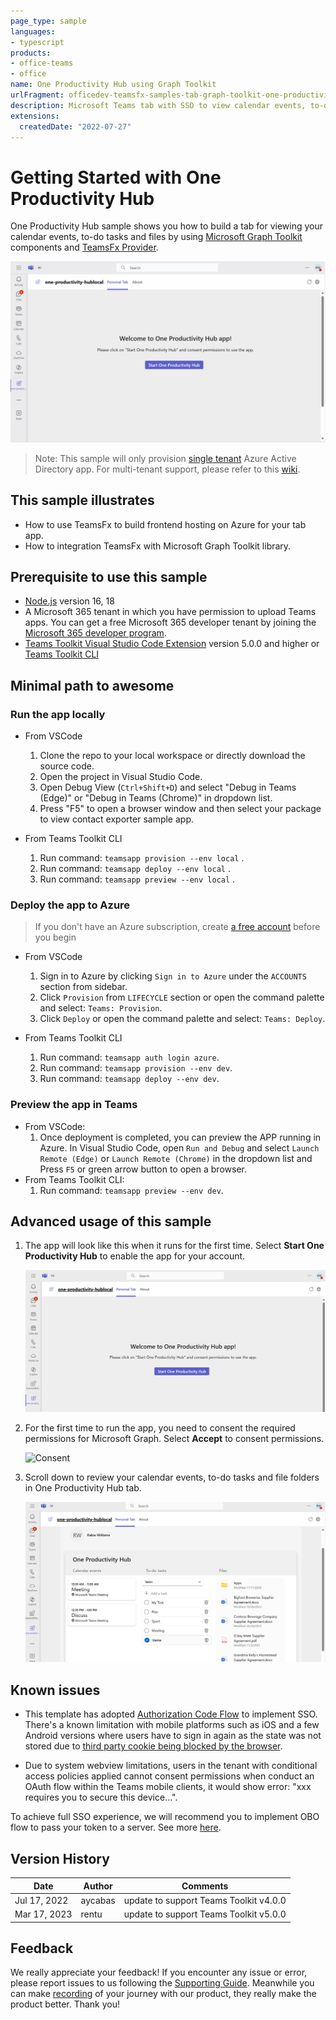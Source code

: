 ```yaml
---
page_type: sample
languages:
- typescript
products:
- office-teams
- office
name: One Productivity Hub using Graph Toolkit
urlFragment: officedev-teamsfx-samples-tab-graph-toolkit-one-productivity-hub
description: Microsoft Teams tab with SSO to view calendar events, to-do tasks and file folders.
extensions:
  createdDate: "2022-07-27"
---
```

# Getting Started with One Productivity Hub

One Productivity Hub sample shows you how to build a tab for viewing your calendar events, to-do tasks and files by using [Microsoft Graph Toolkit](https://docs.microsoft.com/en-us/graph/toolkit/overview) components and [TeamsFx Provider](https://www.npmjs.com/package/@microsoft/mgt-teamsfx-provider).

![One Productivity Hub Overview](assets/sampleDemo.gif)

> Note: This sample will only provision [single tenant](https://learn.microsoft.com/azure/active-directory/develop/single-and-multi-tenant-apps#who-can-sign-in-to-your-app) Azure Active Directory app. For multi-tenant support, please refer to this [wiki](https://aka.ms/teamsfx-multi-tenant).

## This sample illustrates

- How to use TeamsFx to build frontend hosting on Azure for your tab app.
- How to integration TeamsFx with Microsoft Graph Toolkit library.

## Prerequisite to use this sample

- [Node.js](https://nodejs.org/) version 16, 18
- A Microsoft 365 tenant in which you have permission to upload Teams apps. You can get a free Microsoft 365 developer tenant by joining the [Microsoft 365 developer program](https://developer.microsoft.com/en-us/microsoft-365/dev-program).
- [Teams Toolkit Visual Studio Code Extension](https://aka.ms/teams-toolkit) version 5.0.0 and higher or [Teams Toolkit CLI](https://aka.ms/teams-toolkit-cli)

## Minimal path to awesome

### Run the app locally

- From VSCode

  1. Clone the repo to your local workspace or directly download the source code.
  1. Open the project in Visual Studio Code.
  1. Open Debug View (`Ctrl+Shift+D`) and select "Debug in Teams (Edge)" or "Debug in Teams (Chrome)" in dropdown list.
  1. Press "F5" to open a browser window and then select your package to view contact exporter sample app.

- From Teams Toolkit CLI
  1. Run command: `teamsapp provision --env local` .
  1. Run command: `teamsapp deploy --env local` .
  1. Run command: `teamsapp preview --env local` .

### Deploy the app to Azure

> If you don't have an Azure subscription, create [a free account](https://azure.microsoft.com/en-us/free/) before you begin

- From VSCode

  1. Sign in to Azure by clicking `Sign in to Azure` under the `ACCOUNTS` section from sidebar.
  1. Click `Provision` from `LIFECYCLE` section or open the command palette and select: `Teams: Provision`.
  1. Click `Deploy` or open the command palette and select: `Teams: Deploy`.

- From Teams Toolkit CLI
  1. Run command: `teamsapp auth login azure`.
  1. Run command: `teamsapp provision --env dev`.
  1. Run command: `teamsapp deploy --env dev`.

### Preview the app in Teams

- From VSCode:
  1. Once deployment is completed, you can preview the APP running in Azure. In Visual Studio Code, open `Run and Debug` and select `Launch Remote (Edge)` or `Launch Remote (Chrome)` in the dropdown list and Press `F5` or green arrow button to open a browser.
- From Teams Toolkit CLI:
  1. Run command: `teamsapp preview --env dev`.

## Advanced usage of this sample

1. The app will look like this when it runs for the first time. Select **Start One Productivity Hub** to enable the app for your account.

   ![Login Page](images/start.png)

1. For the first time to run the app, you need to consent the required permissions for Microsoft Graph. Select **Accept** to consent permissions.

   ![Consent](images/consent.png)

1. Scroll down to review your calendar events, to-do tasks and file folders in One Productivity Hub tab.

   ![Select](images/oneproductivityhub.png)

## Known issues

- This template has adopted [Authorization Code Flow](https://docs.microsoft.com/en-us/azure/active-directory/develop/v2-oauth2-auth-code-flow) to implement SSO. There's a known limitation with mobile platforms such as iOS and a few Android versions where users have to sign in again as the state was not stored due to [third party cookie being blocked by the browser](https://webkit.org/blog/10218/full-third-party-cookie-blocking-and-more).

- Due to system webview limitations, users in the tenant with conditional access policies applied cannot consent permissions when conduct an OAuth flow within the Teams mobile clients, it would show error: "xxx requires you to secure this device...".

To achieve full SSO experience, we will recommend you to implement OBO flow to pass your token to a server. See more [here](https://learn.microsoft.com/en-us/microsoftteams/platform/tabs/how-to/authentication/tab-sso-code#pass-the-access-token-to-server-side-code).

## Version History

| Date         | Author  | Comments                               |
| ------------ | ------- | -------------------------------------- |
| Jul 17, 2022 | aycabas | update to support Teams Toolkit v4.0.0 |
| Mar 17, 2023 | rentu   | update to support Teams Toolkit v5.0.0 |

## Feedback

We really appreciate your feedback! If you encounter any issue or error, please report issues to us following the [Supporting Guide](https://github.com/OfficeDev/TeamsFx-Samples/blob/dev/SUPPORT.md). Meanwhile you can make [recording](https://aka.ms/teamsfx-record) of your journey with our product, they really make the product better. Thank you!

